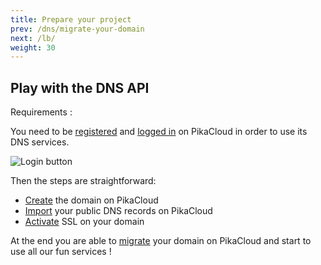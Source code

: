 ```yaml
---
title: Prepare your project
prev: /dns/migrate-your-domain
next: /lb/
weight: 30
---
```


## Play with the DNS API

Requirements :

You need to be [registered](https://pikacloud.com/accounts/signup/) and [logged in](https://pikacloud.com/accounts/login/) on PikaCloud in order to use its DNS services.

![Login button](images/login-button.png)

Then the steps are straightforward:

  * [Create](/dns/create-domain) the domain on PikaCloud
  * [Import](/dns/import-public-dns) your public DNS records on PikaCloud
  * [Activate](/dns/activate-ssl) SSL on your domain

At the end you are able to [migrate](/dns/migrate/) your domain on PikaCloud and start to use all our fun services !
